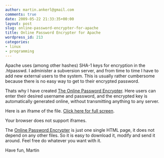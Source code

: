 ```yaml
---
author: martin.ankerl@gmail.com
comments: true
date: 2009-05-22 21:33:35+00:00
layout: post
slug: online-password-encrypter-for-apache
title: Online Password Encrypter for Apache
wordpress_id: 213
categories:
- linux
- programming
---
```


Apache uses (among other hashes) SHA-1 keys for encryption in the .htpasswd. I administer a subversion server, and from time to time I have to add new external users to the system. This is usually rather cumbersome because there is no easy way to get to their encrypted password.

Thats why I have created [The Online Password Encrypter](/files/2009/05/pwd-encrypter.html). Here users can enter their desired username and password, and the encrypted key is automatically generated online, without transmitting anything to any server.

Here is an iframe of the file. [Click here for full screen](/files/2009/05/pwd-encrypter.html).



Your browser does not support iframes.




The [Online Password Encrypter](/files/2009/05/pwd-encrypter.html) is just one single HTML page, it does not depend on any other files. So it is easy to download it, modify and send it around. Feel free do whatever you want with it.

Have fun,
Martin

